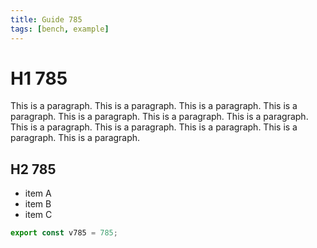 ```yaml
---
title: Guide 785
tags: [bench, example]
---
```


# H1 785

This is a paragraph. This is a paragraph. This is a paragraph. This is a paragraph. This is a paragraph. This is a paragraph. This is a paragraph. This is a paragraph. This is a paragraph. This is a paragraph. This is a paragraph. This is a paragraph. 

## H2 785

- item A
- item B
- item C

```ts
export const v785 = 785;
```